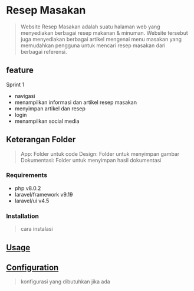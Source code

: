 # Resep Masakan
> Website Resep Masakan adalah suatu halaman web yang menyediakan berbagai resep makanan & minuman. Website tersebut juga menyediakan berbagai artikel mengenai menu masakan yang memudahkan pengguna untuk mencari resep masakan dari berbagai referensi.

## feature
Sprint 1
* navigasi
* menampilkan informasi dan artikel resep masakan
* menyimpan artikel dan resep
* login
* menampilkan social media


## Keterangan Folder
> App: Folder untuk code
> Design: Folder untuk menyimpan gambar
> Dokumentasi: Folder untuk menyimpan hasil dokumentasi


### Requirements

* php v8.0.2
* laravel/framework v9.19
* laravel/ui v4.5

### Installation
> cara instalasi

## [Usage](#usage)
> 


## [Configuration](#configuration)
> konfigurasi yang dibutuhkan jika ada

